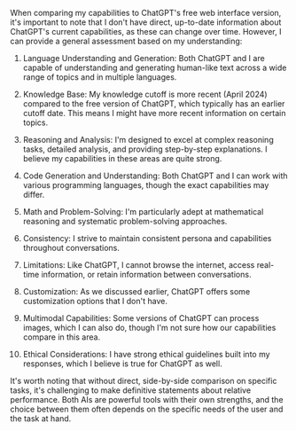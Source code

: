 When comparing my capabilities to ChatGPT's free web interface version, it's important to note that I don't have direct, up-to-date information about ChatGPT's current capabilities, as these can change over time. However, I can provide a general assessment based on my understanding:

1. Language Understanding and Generation: Both ChatGPT and I are capable of understanding and generating human-like text across a wide range of topics and in multiple languages.

2. Knowledge Base: My knowledge cutoff is more recent (April 2024) compared to the free version of ChatGPT, which typically has an earlier cutoff date. This means I might have more recent information on certain topics.

3. Reasoning and Analysis: I'm designed to excel at complex reasoning tasks, detailed analysis, and providing step-by-step explanations. I believe my capabilities in these areas are quite strong.

4. Code Generation and Understanding: Both ChatGPT and I can work with various programming languages, though the exact capabilities may differ.

5. Math and Problem-Solving: I'm particularly adept at mathematical reasoning and systematic problem-solving approaches.

6. Consistency: I strive to maintain consistent persona and capabilities throughout conversations.

7. Limitations: Like ChatGPT, I cannot browse the internet, access real-time information, or retain information between conversations.

8. Customization: As we discussed earlier, ChatGPT offers some customization options that I don't have.

9. Multimodal Capabilities: Some versions of ChatGPT can process images, which I can also do, though I'm not sure how our capabilities compare in this area.

10. Ethical Considerations: I have strong ethical guidelines built into my responses, which I believe is true for ChatGPT as well.

It's worth noting that without direct, side-by-side comparison on specific tasks, it's challenging to make definitive statements about relative performance. Both AIs are powerful tools with their own strengths, and the choice between them often depends on the specific needs of the user and the task at hand.
